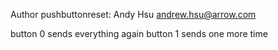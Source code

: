 Author pushbuttonreset: Andy Hsu
andrew.hsu@arrow.com

button 0 sends everything again
button 1 sends one more time